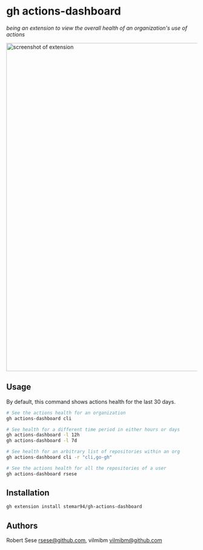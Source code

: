 # gh actions-dashboard

_being an extension to view the overall health of an organization's use of actions_

<img width="865" alt="screenshot of extension" src="https://user-images.githubusercontent.com/98482/156441347-a593d6a1-55ca-4911-a586-f88f18069ab6.png">

## Usage

By default, this command shows actions health for the last 30 days.

```bash
# See the actions health for an organization
gh actions-dashboard cli

# See health for a different time period in either hours or days
gh actions-dashboard -l 12h
gh actions-dashboard -l 7d

# See health for an arbitrary list of repositories within an org
gh actions-dashboard cli -r "cli,go-gh"

# See the actions health for all the repositories of a user
gh actions-dashboard rsese
```

## Installation

```bash
gh extension install stemar94/gh-actions-dashboard
```

## Authors

Robert Sese <rsese@github.com>, vilmibm <vilmibm@github.com>
